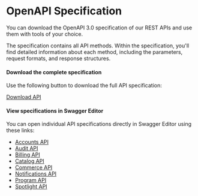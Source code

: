 # OpenAPI Specification

You can download the OpenAPI 3.0 specification of our REST APIs and use them with tools of your choice.&#x20;

The specification contains all API methods. Within the specification, you'll find detailed information about each method, including the parameters, request formats, and response structures.

#### Download the complete specification

Use the following button to download the full API specification:

<a href="https://api.platform.softwareone.com/public/v1/openapi.json" class="button primary">Download API</a>

#### View specifications in Swagger Editor

You can open individual API specifications directly in Swagger Editor using these links:&#x20;

* [Accounts API](https://editor-next.swagger.io/?url=https://api.platform.softwareone.com/public/v1/accounts/openapi.json)
* [Audit API](https://editor-next.swagger.io/?url=https://api.platform.softwareone.com/public/v1/audit/openapi.json)
* [Billing API](https://editor-next.swagger.io/?url=https://api.platform.softwareone.com/public/v1/billing/openapi.json)
* [Catalog API](https://editor-next.swagger.io/?url=https://api.platform.softwareone.com/public/v1/catalog/openapi.json)
* [Commerce API](https://editor-next.swagger.io/?url=https://api.platform.softwareone.com/public/v1/commerce/openapi.json)
* [Notifications API](https://editor-next.swagger.io/?url=https://api.platform.softwareone.com/public/v1/notifications/openapi.json)
* [Program API](https://editor-next.swagger.io/?url=https://api.platform.softwareone.com/public/v1/program/openapi.json)
* [Spotlight API](https://editor-next.swagger.io/?url=https://api.platform.softwareone.com/public/v1/spotlight/openapi.json)
